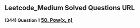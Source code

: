 ## Leetcode_Medium Solved Questions URL

**(344) Question 1** <a href="https://leetcode.com/problems/powx-n/submissions/1006642786/" target="_blank" style="font-size: 16px;dispaly:inline-block;">**50. Pow(x, n)**</a> <br/>
